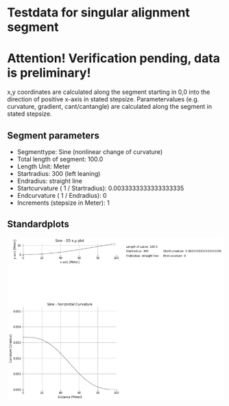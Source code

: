 # Testdata for singular alignment segment
# Attention! Verification pending, data is preliminary!
x,y coordinates are calculated along the segment starting in 0,0 into the direction of positive x-axis in stated stepsize.
Parametervalues (e.g. curvature, gradient, cant/cantangle) are calculated along the segment in stated stepsize.
## Segment parameters
* Segmenttype: Sine (nonlinear change of curvature)
* Total length of segment: 100.0
* Length Unit: Meter
* Startradius: 300 (left leaning)
* Endradius: straight line
* Startcurvature ( 1 / Startradius): 0.0033333333333333335
* Endcurvature ( 1 / Endradius): 0
* Increments (stepsize in Meter): 1
## Standardplots
<img src="./TS3_Sine_100.0_300_inf_1_Meter.png">
